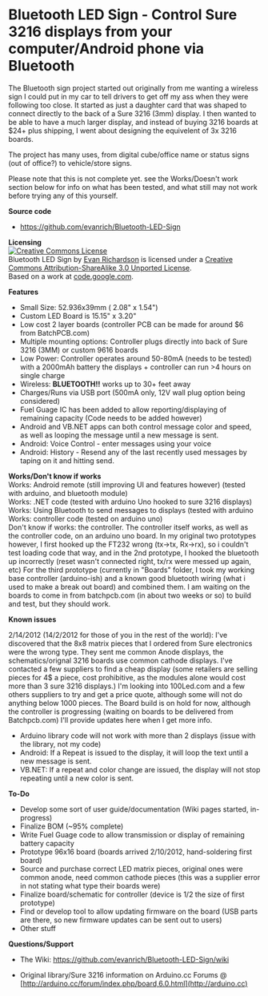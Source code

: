 # Bluetooth LED Sign - Control Sure 3216 displays from your computer/Android phone via Bluetooth

The Bluetooth sign project started out originally from me wanting a wireless sign I could put in my car to tell drivers to get off my ass when they were following too close.    It started as just a daughter card that was shaped to connect directly to the back of a Sure 3216 (3mm) display.  I then wanted to be able to have a much larger display, and instead of buying 3216 boards at $24+ plus shipping, I went about designing the equivelent of 3x 3216 boards. 

The project has many uses, from digital cube/office name or status signs (out of office?) to vehicle/store signs.

Please note that this is not complete yet.  see the Works/Doesn't work section below for info on what has been tested, and what still may not work before trying any of this yourself.

**Source code**

* https://github.com/evanrich/Bluetooth-LED-Sign

**Licensing**<br />
<a rel="license" href="http://creativecommons.org/licenses/by-sa/3.0/"><img alt="Creative Commons License" style="border-width:0" src="http://i.creativecommons.org/l/by-sa/3.0/88x31.png" /></a><br /><span xmlns:dct="http://purl.org/dc/terms/" property="dct:title">Bluetooth LED Sign</span> by <a xmlns:cc="http://creativecommons.org/ns#" href="https://github.com/evanrich/Bluetooth-LED-Sign" property="cc:attributionName" rel="cc:attributionURL">Evan Richardson</a> is licensed under a <a rel="license" href="http://creativecommons.org/licenses/by-sa/3.0/">Creative Commons Attribution-ShareAlike 3.0 Unported License</a>.<br />Based on a work at <a xmlns:dct="http://purl.org/dc/terms/" href="https://code.google.com/p/ht1632c/" rel="dct:source">code.google.com</a>.



**Features**

* Small Size: 52.936x39mm ( 2.08" x 1.54")
* Custom LED Board is 15.15" x 3.20"
* Low cost 2 layer boards (controller PCB can be made for around $6 from BatchPCB.com)
* Multiple mounting options: Controller plugs directly into back of Sure 3216 (3MM) or custom 9616 boards
* Low Power: Controller operates around 50-80mA (needs to be tested) with a 2000mAh battery the displays + controller can run >4 hours on single charge
* Wireless: **BLUETOOTH!!**  works up to 30+ feet away
* Charges/Runs via USB port (500mA only, 12V wall plug option being considered)
* Fuel Guage IC has been added to allow reporting/displaying of remaining capacity (Code needs to be added however)
* Android and VB.NET apps can both control message color and speed, as well as looping the message until a new message is sent.
* Android: Voice Control - enter messages using your voice
* Android: History - Resend any of the last recently used messages by taping on it and hitting send.

**Works/Don't know if works** <br>
Works: Android remote (still improving UI and features however) (tested with arduino, and bluetooth module)<br>
Works: .NET code (tested with arduino Uno hooked to sure 3216 displays)<br>
Works: Using Bluetooth to send messages to displays (tested with arduino<br>
Works: controller code (tested on arduino uno)<br>
Don't know if works: the controller.   The controller itself works, as well as the controller code, on an arduino uno board. In my original two prototypes however, I first hooked up the FT232 wrong (tx->tx, Rx->rx), so i couldn't test loading code that way, and in the 2nd prototype, I hooked the bluetooth up incorrectly (reset wasn't connected right, tx/rx were messed up again, etc) For the third prototype (currently in "Boards" folder, I took my working base controller (arduino-ish) and a known good bluetooth wiring (what i used to make a break out board) and combined them.   I am waiting on the boards to come in from batchpcb.com (in about two weeks or so) to build and test, but they should work.<br>



**Known issues**

2/14/2012 (14/2/2012 for those of you in the rest of the world):  I've discovered that the 8x8 matrix pieces that I ordered from Sure electronics were the wrong type.  They sent me common Anode displays, the schematics/orignal 3216 boards use common cathode displays.   I've contacted a few suppliers to find a cheap display (some retailers are selling pieces for 4$ a piece, cost prohibitive, as the modules alone would cost more than 3 sure 3216 displays.) I'm looking into 100Led.com and a few others suppliers to try and get a price quote, although some will not do anything below 1000 pieces.   The Board build is on hold for now, although the controller is progressing (waiting on boards to be delivered from Batchpcb.com)  I'll provide updates here when I get more info.  

* Arduino library code will not work with more than 2 displays (issue with the library, not my code)
* Android: If a Repeat is issued to the display, it will loop the text until a new message is sent.
* VB.NET: If a repeat and color change are issued, the display will not stop repeating until a new color is sent.

**To-Do**

* Develop some sort of user guide/documentation (Wiki pages started, in-progress)
* Finalize BOM (~95% complete)
* Write Fuel Guage code to allow transmission or display of remaining battery capacity
* Prototype 96x16 board (boards arrived 2/10/2012, hand-soldering first board)
* Source and purchase correct LED matrix pieces, original ones were common anode, need common cathode pieces (this was a supplier error in not stating what type their boards were)
* Finalize board/schematic for controller (device is 1/2 the size of first prototype)
* Find or develop tool to allow updating firmware on the board (USB parts are there, so new firmware updates can be sent out to users)
* Other stuff


**Questions/Support**

* The Wiki: https://github.com/evanrich/Bluetooth-LED-Sign/wiki

* Original library/Sure 3216 information on Arduino.cc Forums @ [http://arduino.cc/forum/index.php/board,6.0.html](http://arduino.cc)

